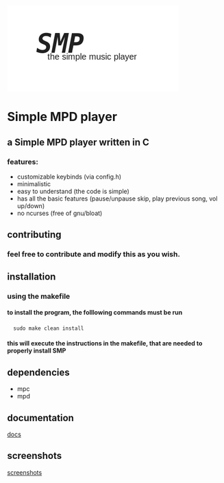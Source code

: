 ![Alt text](src/smp.png?raw=true "Simple Music Player")
# Simple MPD player
## a Simple MPD player written in C

### features:
- customizable keybinds (via config.h)
- minimalistic
- easy to understand (the code is simple)
- has all the basic features (pause/unpause skip, play previous song, vol up/down)
- no ncurses (free of gnu/bloat)

## contributing
### feel free to contribute and modify this as you wish.

## installation
### using the makefile 
#### to install the program, the folllowing commands must be run
```  sudo make clean install```
#### this will execute the instructions in the makefile, that are needed to properly install SMP
## dependencies
- mpc
- mpd

## documentation
[docs](KEYBINDS.md)

## screenshots 
[screenshots](SCREENSHOTS.md)

